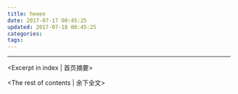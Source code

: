 ```yaml
---
title: heeee
date: 2017-07-17 00:45:25
updated: 2017-07-18 00:45:25
categories:
tags:
---
```

---
<Excerpt in index | 首页摘要>  

 <!-- more -->
<The rest of contents | 余下全文>
